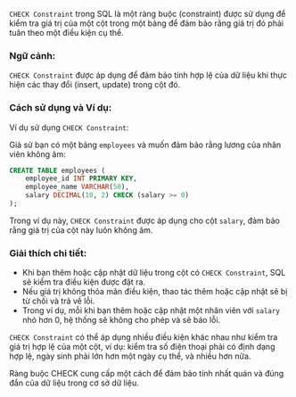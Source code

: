 `CHECK Constraint` trong SQL là một ràng buộc (constraint) được sử dụng để kiểm tra giá trị của một cột trong một bảng để đảm bảo rằng giá trị đó phải tuân theo một điều kiện cụ thể.

### Ngữ cảnh:

`CHECK Constraint` được áp dụng để đảm bảo tính hợp lệ của dữ liệu khi thực hiện các thay đổi (insert, update) trong cột đó.

### Cách sử dụng và Ví dụ:

Ví dụ sử dụng `CHECK Constraint`:

Giả sử bạn có một bảng `employees` và muốn đảm bảo rằng lương của nhân viên không âm:

```sql
CREATE TABLE employees (
    employee_id INT PRIMARY KEY,
    employee_name VARCHAR(50),
    salary DECIMAL(10, 2) CHECK (salary >= 0)
);
```

Trong ví dụ này, `CHECK Constraint` được áp dụng cho cột `salary`, đảm bảo rằng giá trị của cột này luôn không âm.

### Giải thích chi tiết:

- Khi bạn thêm hoặc cập nhật dữ liệu trong cột có `CHECK Constraint`, SQL sẽ kiểm tra điều kiện được đặt ra.
- Nếu giá trị không thỏa mãn điều kiện, thao tác thêm hoặc cập nhật sẽ bị từ chối và trả về lỗi.
- Trong ví dụ, mỗi khi bạn thêm hoặc cập nhật một nhân viên với `salary` nhỏ hơn 0, hệ thống sẽ không cho phép và sẽ báo lỗi.

`CHECK Constraint` có thể áp dụng nhiều điều kiện khác nhau như kiểm tra giá trị hợp lệ của một cột, ví dụ: kiểm tra số điện thoại phải có định dạng hợp lệ, ngày sinh phải lớn hơn một ngày cụ thể, và nhiều hơn nữa.

Ràng buộc CHECK cung cấp một cách để đảm bảo tính nhất quán và đúng đắn của dữ liệu trong cơ sở dữ liệu.
